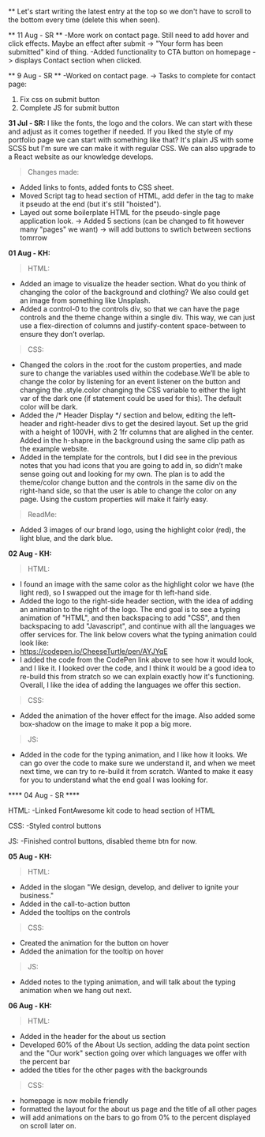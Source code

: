 ** Let's start writing the latest entry at the top so we don't have to scroll to the bottom every time (delete this when seen).

** 11 Aug - SR **
-More work on contact page. Still need to add hover and click effects. Maybe an effect after submit -> "Your form has been submitted" kind of thing.
-Added functionality to CTA button on homepage -> displays Contact section when clicked.

** 9 Aug - SR ** 
-Worked on contact page.
-> Tasks to complete for contact page:
  1. Fix css on submit button
  2. Complete JS for submit button


**31 Jul - SR:**
I like the fonts, the logo and the colors. We can start with these and adjust as it comes together if needed. If you liked the style of my portfolio page we can start with something like that? It's plain JS with some SCSS but I'm sure we can make it with regular CSS. We can also upgrade to a React website as our knowledge develops.

> Changes made:
- Added links to fonts, added fonts to CSS sheet.
- Moved Script tag to head section of HTML, add defer in the tag to make it pseudo at the end (but it's still "hoisted").
- Layed out some boilerplate HTML for the pseudo-single page application look.
 -> Added 5 sections (can be changed to fit however many "pages" we want)
 -> will add buttons to swtich between sections tomrrow


 **01 Aug - KH:**
 > HTML:
- Added an image to visualize the header section. What do you think of changing the color of the background and clothing? We also could get an image from something like Unsplash. 
- Added a control-0 to the controls div, so that we can have the page controls and the theme change within a single div. This way, we can just use a flex-direction of columns and justify-content space-between to ensure they don’t overlap.

> CSS:
- Changed the colors in the :root for the custom properties, and made sure to change the variables used within the codebase.We’ll be able to change the color by listening for an event listener on the button and changing the .style.color changing the CSS variable to either the light var of the dark one (if statement could be used for this). The default color will be dark. 
- Added the /* Header Display */ section and below, editing the left-header and right-header divs to get the desired layout. Set up the grid with a height of 100VH, with 2 1fr columns that are alighed in the center. Added in the h-shapre in the background using the same clip path as the example website. 
- Added in the template for the controls, but I did see in the previous notes that you had icons that you are going to add in, so didn’t make sense going out and looking for my own. The plan is to add the theme/color change button and the controls in the same div on the right-hand side, so that the user is able to change the color on any page. Using the custom properties will make it fairly easy. 

> ReadMe:
- Added 3 images of our brand logo, using the highlight color (red), the light blue, and the dark blue. 


 **02 Aug - KH:**

> HTML:
- I found an image with the same color as the highlight color we have (the light red), so I swapped out the image for th left-hand side.
- Added the logo to the right-side header section, with the idea of adding an animation to the right of the logo. The end goal is to see a typing animation of "HTML", and then backspacing to add "CSS", and then backspacing to add "Javascript", and continue with all the languages we offer services for. The link below covers what the typing animation could look like:
- https://codepen.io/CheeseTurtle/pen/AYJYqE
- I added the code from the CodePen link above to see how it would look, and I like it. I looked over the code, and I think it would be a good idea to re-build this from stratch so we can explain exactly how it's functioning. Overall, I like the idea of adding the languages we offer this section. 

> CSS:
- Added the animation of the hover effect for the image. Also added some box-shadow on the image to make it pop a big more.

> JS:
- Added in the code for the typing animation, and I like how it looks. We can go over the code to make sure we understand it, and when we meet next time, we can try to re-build it from scratch. Wanted to make it easy for you to understand what the end goal I was looking for.

**** 04 Aug - SR ****

HTML:
-Linked FontAwesome kit code to head section of HTML

CSS: 
-Styled control buttons

JS:
-Finished control buttons, disabled theme btn for now.


 **05 Aug - KH:**

> HTML:
- Added in the slogan "We design, develop, and deliver to ignite your business."
- Added in the call-to-action button
- Added the tooltips on the controls

> CSS:
- Created the animation for the button on hover
- Added the animation for the tooltip on hover

> JS:
- Added notes to the typing animation, and will talk about the typing animation when we hang out next. 

 **06 Aug - KH:**

> HTML:
- Added in the header for the about us section
- Developed 60% of the About Us section, adding the data point section and the "Our work" section going over which languages we offer with the percent bar
- added the titles for the other pages with the backgrounds

> CSS:
- homepage is now mobile friendly
- formatted the layout for the about us page and the title of all other pages
- will add animations on the bars to go from 0% to the percent displayed on scroll later on.
